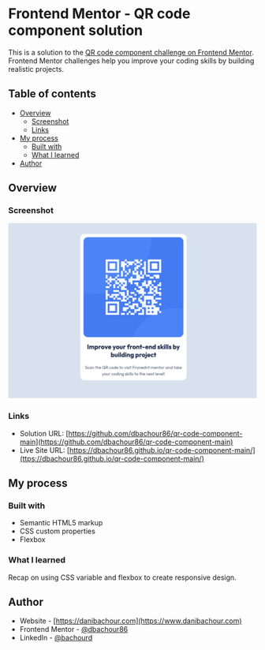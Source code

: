 # Frontend Mentor - QR code component solution

This is a solution to the [QR code component challenge on Frontend Mentor](https://www.frontendmentor.io/challenges/qr-code-component-iux_sIO_H). Frontend Mentor challenges help you improve your coding skills by building realistic projects. 

## Table of contents

- [Overview](#overview)
  - [Screenshot](#screenshot)
  - [Links](#links)
- [My process](#my-process)
  - [Built with](#built-with)
  - [What I learned](#what-i-learned)
- [Author](#author)


## Overview

### Screenshot

![](./qr-code-component-ss.png)


### Links

- Solution URL: [https://github.com/dbachour86/qr-code-component-main](https://github.com/dbachour86/qr-code-component-main)
- Live Site URL: [https://dbachour86.github.io/qr-code-component-main/](ttps://dbachour86.github.io/qr-code-component-main/)

## My process

### Built with

- Semantic HTML5 markup
- CSS custom properties
- Flexbox


### What I learned

Recap on using CSS variable and  flexbox to create responsive design.


## Author

- Website - [https://danibachour.com](https://www.danibachour.com)
- Frontend Mentor - [@dbachour86](https://www.frontendmentor.io/profile/dbachour86)
- LinkedIn - [@bachourd](https://www.linkedin.com/in/bachourd/)


